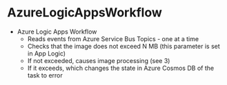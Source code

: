 # AzureLogicAppsWorkflow
- Azure Logic Apps Workflow
    - Reads events from Azure Service Bus Topics - one at a time
    - Checks that the image does not exceed N MB (this parameter is set in App Logic)
    - If not exceeded, causes image processing (see 3)
    - If it exceeds, which changes the state in Azure Cosmos DB of the task to error
